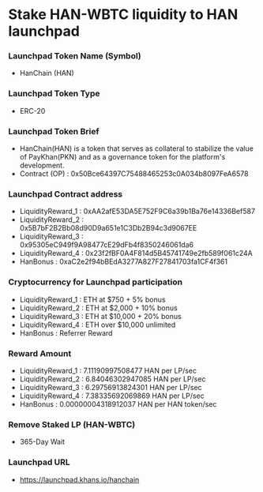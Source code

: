 # Stake HAN-WBTC liquidity to HAN launchpad

### Launchpad Token Name (Symbol)
- HanChain (HAN)

### Launchpad Token Type
- ERC-20

### Launchpad Token Brief
- HanChain(HAN) is a token that serves as collateral to stabilize the value of PayKhan(PKN) and as a governance token for the platform's development.
- Contract (OP) : 0x50Bce64397C75488465253c0A034b8097FeA6578

### Launchpad Contract address
- LiquidityReward_1 : 0xAA2afE53DA5E752F9C6a39b1Ba76e14336Bef587
- LiquidityReward_2 : 0x5B7bF2B2Bb08d90D9a651e1C3Db2B94c3d9067EE
- LiquidityReward_3 : 0x95305eC949f9A98477cE29dFb4f8350246061da6
- LiquidityReward_4 : 0x23f2fBF0A4F814d5B45741749e2fb589f061c24A
- HanBonus : 0xaC2e2f94bBEdA3277A827F27841703fa1CF4f361

### Cryptocurrency for Launchpad participation
- LiquidityReward_1 : ETH at $750 + 5% bonus
- LiquidityReward_2 : ETH at $2,000 + 10% bonus
- LiquidityReward_3 : ETH at $10,000 + 20% bonus
- LiquidityReward_4 : ETH over $10,000 unlimited
- HanBonus : Referrer Reward

### Reward Amount
- LiquidityReward_1 : 7.11190997508477 HAN per LP/sec
- LiquidityReward_2 : 6.84046302947085 HAN per LP/sec
- LiquidityReward_3 : 6.29756913824301 HAN per LP/sec
- LiquidityReward_4 : 7.38335692069869 HAN per LP/sec
- HanBonus : 0.00000004318912037 HAN per HAN token/sec

### Remove Staked LP (HAN-WBTC)
- 365-Day Wait

### Launchpad URL
- https://launchpad.khans.io/hanchain
